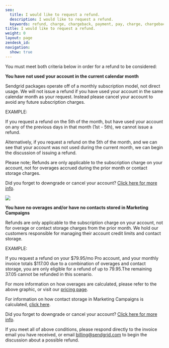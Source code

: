 ```yaml
---
seo:
  title: I would like to request a refund.
  description: I would like to request a refund.
  keywords: refund, charge, chargeback, payment, pay, charge, chargeback, forgot, cancel, accidentally
title: I would like to request a refund.
weight: 0
layout: page
zendesk_id: 
navigation:
  show: true
---
```

 You must meet both criteria below in order for a refund to be considered:

**You have not used your account in the current calendar month** 

Sendgrid packages operate off of a monthly subscription model, not direct usage. We will not issue a refund if you have used your account in the same calendar month as your request. Instead please cancel your account to avoid any future subscription charges.

EXAMPLE:

If you request a refund on the 5th of the month, but have used your account on any of the previous days in that month (1st - 5th), we cannot issue a refund. 

Alternatively, if you request a refund on the 5th of the month, and we can see that your account was not used during the current month, we can begin the discussion of issuing a refund. 

Please note; Refunds are only applicable to the subscription charge on your account, not for overages accrued during the prior month or contact storage charges. 

Did you forget to downgrade or cancel your account? [Click here for more info]({{root_url}}/Classroom/Basics/Billing/Classroom/Basics/Billing/forgot_to_cancel_or_upgrade.html). 

 
 ![]({{root_url}}/images/2015-05-26_0952.png) 
 

**You have no overages and/or have no contacts stored in Marketing Campaigns**

Refunds are only applicable to the subscription charge on your account, not for overage or contact storage charges from the prior month. We hold our customers responsible for managing their account credit limits and contact storage.

EXAMPLE:

If you request a refund on your $79.95/mo Pro account, and your monthly invoice totals $117.00 due to a combination of overages and contact storage, you are only eligible for a refund of up to 79.95.The remaining 37.05 cannot be refunded in this scenario.


For more information on how overages are calculated, please refer to the above graphic, or visit our [pricing page](https://sendgrid.com/pricing). 

For information on how contact storage in Marketing Campaigns is calculated, [click here]({{root_url}}/Classroom/Basics/Billing/how_does_billing_work_for_marketing_campaigns.html). 

Did you forget to downgrade or cancel your account? [Click here for more info]({{root_url}}/Classroom/Basics/Billing/Classroom/Basics/Billing/forgot_to_cancel_or_upgrade.html). 

 

If you meet all of above conditions, please respond directly to the invoice email you have received, or email [billing@sendgrid.com](mailto:billing@sendgrid.com) to begin the discussion about a possible refund. 

 
